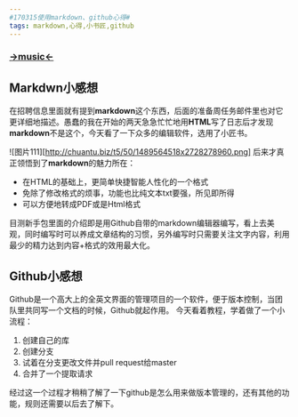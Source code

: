 ```yaml
---
#170315使用markdown、github心得#
tags: markdown,心得,小书匠,github
---
```

### [→music←](http://music.163.com/#/m/song?id=139774)
## Markdwn小感想
在招聘信息里面就有提到**markdown**这个东西，后面的准备周任务邮件里也对它更详细地描述。愚蠢的我在开始的两天急急忙忙地用**HTML**写了日志后才发现**markdown**不是这个，今天看了一下众多的编辑软件，选用了小匠书。

![图片111][http://chuantu.biz/t5/50/1489564518x2728278960.png]
后来才真正领悟到了**markdown**的魅力所在：

 - 在HTML的基础上，更简单快捷智能人性化的一个格式
 - 免除了修改格式的烦事，功能也比纯文本txt要强，所见即所得
 - 可以方便地转成PDF或是Html格式

目测新手包里面的介绍即是用Github自带的markdown编辑器编写，看上去美观，同时编写时可以养成文章结构的习惯，另外编写时只需要关注文字内容，利用最少的精力达到内容+格式的效用最大化。

## Github小感想
Github是一个高大上的全英文界面的管理项目的一个软件，便于版本控制，当团队里共同写一个文档的时候，Github就起作用。
今天看着教程，学着做了一个小流程：

 1. 创建自己的库
 2. 创建分支
 3. 试着在分支更改文件并pull request给master
 4. 合并了一个提取请求
 
 经过这一个过程才稍稍了解了一下github是怎么用来做版本管理的，还有其他的功能，规则还需要以后去了解下。

